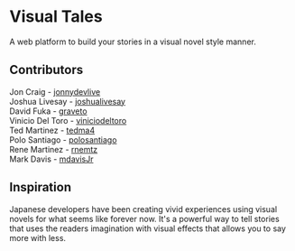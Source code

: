 # Visual Tales
A web platform to build your stories in a visual novel style manner.

## Contributors
Jon Craig - [jonnydevlive](https://github.com/jonnydevlive)  
Joshua Livesay - [joshualivesay](https://github.com/joshualivesay)  
David Fuka - [graveto](https://github.com/graveto)  
Vinicio Del Toro - [viniciodeltoro](https://github.com/viniciodeltoro)  
Ted Martinez - [tedma4](https://github.com/tedma4)  
Polo Santiago - [polosantiago](https://github.com/polosantiago)  
Rene Martinez - [rnemtz](https://github.com/rnemtz)  
Mark Davis - [mdavisJr](https://github.com/mdavisJr)  

## Inspiration
Japanese developers have been creating vivid experiences using visual novels for what seems like forever now. It's a powerful way to tell stories that uses the readers imagination with visual effects that allows you to say more with less.